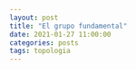 ```yaml
---
layout: post
title: "El grupo fundamental"
date: 2021-01-27 11:00:00
categories: posts
tags: topologia
---
```


